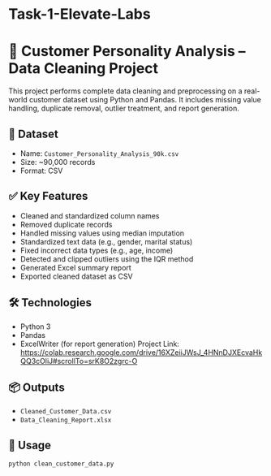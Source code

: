 # Task-1-Elevate-Labs
# 🧼 Customer Personality Analysis – Data Cleaning Project

This project performs complete data cleaning and preprocessing on a real-world customer dataset using Python and Pandas. It includes missing value handling, duplicate removal, outlier treatment, and report generation.

## 📁 Dataset
- Name: `Customer_Personality_Analysis_90k.csv`
- Size: ~90,000 records
- Format: CSV

## ✅ Key Features
- Cleaned and standardized column names
- Removed duplicate records
- Handled missing values using median imputation
- Standardized text data (e.g., gender, marital status)
- Fixed incorrect data types (e.g., age, income)
- Detected and clipped outliers using the IQR method
- Generated Excel summary report
- Exported cleaned dataset as CSV

## 🛠 Technologies
- Python 3
- Pandas
- ExcelWriter (for report generation)
Project Link: https://colab.research.google.com/drive/16XZeiiJWsJ_4HNnDJXEcvaHkQQ3cOliJ#scrollTo=srK8O2zgrc-O

## 📦 Outputs
- `Cleaned_Customer_Data.csv`
- `Data_Cleaning_Report.xlsx`

## 📌 Usage
```bash
python clean_customer_data.py
